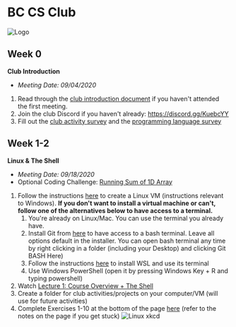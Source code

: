 # BC CS Club
![Logo](https://i.imgur.com/K2QpwMC.png)

## Week 0
**Club Introduction**
- *Meeting Date: 09/04/2020*
1. Read through the [club introduction document](https://docs.google.com/document/d/1yWK_GPunpKuXC55gCPNOfpcrNIuf9G5CEHaIOU95lQo/) if you haven't attended the first meeting.
2. Join the club Discord if you haven't already: https://discord.gg/KuebcYY
3. Fill out the [club activity survey](https://forms.gle/9KE8Hb8bQyduEXi46) and the [programming language survey](https://forms.gle/YL28YejfZWoetbTu8)

## Week 1-2
**Linux & The Shell**
- *Meeting Date: 09/18/2020*
- Optional Coding Challenge: [Running Sum of 1D Array](https://leetcode.com/problems/running-sum-of-1d-array/)
1. Follow the instructions [here](https://docs.google.com/document/d/1ysMMv5nPhDEp0-l90vsOX99Jo3HtsrAspkxrqPn4jbE/) to create a Linux VM (instructions relevant to Windows). **If you don't want to install a virtual machine or can't, follow one of the alternatives below to have access to a terminal.**
   1. You're already on Linux/Mac. You can use the terminal you already have.
   2. Install Git from [here](https://gitforwindows.org/) to have access to a bash terminal. Leave all options default in the installer. You can open bash terminal any time by right clicking in a folder (including your Desktop) and clicking Git BASH Here)
   3. Follow the instructions [here](https://docs.microsoft.com/en-us/windows/wsl/install-win10) to install WSL and use its terminal
   4. Use Windows PowerShell (open it by pressing Windows Key + R and typing powershell)
2. Watch [Lecture 1: Course Overview + The Shell](https://www.youtube.com/watch?v=Z56Jmr9Z34Q)
3. Create a folder for club activities/projects on your computer/VM (will use for future activities)
4. Complete Exercises 1-10 at the bottom of the page [here](https://missing.csail.mit.edu/2020/course-shell/) (refer to the notes on the page if you get stuck)
![Linux xkcd](https://imgs.xkcd.com/comics/linux_user_at_best_buy.png)



